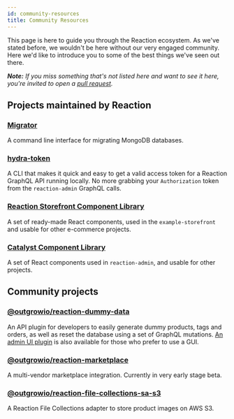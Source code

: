 ```yaml
---
id: community-resources
title: Community Resources
---
```


This page is here to guide you through the Reaction ecosystem. As we've stated before, we wouldn't be here without our very engaged community. Here we'd like to introduce you to some of the best things we've seen out there.

_**Note:** If you miss something that's not listed here and want to see it here, you're invited to open a [pull request](https://github.com/reactioncommerce/reaction-docs/pull/new/trunk)._

## Projects maintained by Reaction

### [Migrator](https://github.com/reactioncommerce/migrator)

A command line interface for migrating MongoDB databases.

### [hydra-token](https://github.com/reactioncommerce/hydra-token)

A CLI that makes it quick and easy to get a valid access token for a Reaction GraphQL API running locally. No more grabbing your `Authorization` token from the `reaction-admin` GraphQL calls.

### [Reaction Storefront Component Library](https://github.com/reactioncommerce/reaction-component-library)

A set of ready-made React components, used in the `example-storefront` and usable for other e-commerce projects.

### [Catalyst Component Library](https://github.com/reactioncommerce/catalyst)

A set of React components used in `reaction-admin`, and usable for other projects.

## Community projects

### [@outgrowio/reaction-dummy-data](https://github.com/outgrow/reaction-dummy-data)

An API plugin for developers to easily generate dummy products, tags and orders, as well as reset the database using a set of GraphQL mutations. [An admin UI plugin](https://github.com/outgrow/reaction-dummy-data-ui) is also available for those who prefer to use a GUI.

### [@outgrowio/reaction-marketplace](https://github.com/outgrow/reaction-marketplace)

A multi-vendor marketplace integration. Currently in very early stage beta.

### [@outgrowio/reaction-file-collections-sa-s3](https://github.com/outgrow/reaction-file-collections-sa-s3)

A Reaction File Collections adapter to store product images on AWS S3.

